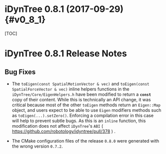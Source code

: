 iDynTree 0.8.1 (2017-09-29)                                              {#v0_8_1}
========================

[TOC]

iDynTree 0.8.1 Release Notes
=========================

Bug Fixes
---------
* The `toEigen(const SpatialMotionVector & vec)` and `toEigen(const SpatialForceVector & vec)`  inline helpers functions in the `iDynTree/Core/EigenHelpers.h` have been modified to return a **`const`** copy of their content. 
While this is technically an API change, it was critical because most of the other `toEigen` methods return an `Eigen::Map` object, and users 
expect to be able to use `Eigen` modifiers methods such as `toEigen(...).setZero()`. Enforcing a compilation error in this case will help to prevent subtle bugs.
As this is an `inline` function, this modification does not affect `iDynTree`'s `ABI` ( https://github.com/robotology/idyntree/pull/378 ) .

* The CMake configuration files of the release `0.8.0` were generated with the wrong version `0.7.2`. 